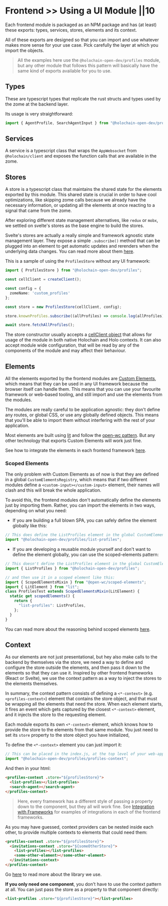 # Frontend >> Using a UI Module ||10

Each frontend module is packaged as an NPM package and has (at least) these exports: types, services, stores, elements and its context.

All of these exports are designed so that you can import and use whatever makes more sense for your use case. Pick carefully the layer at which you import the objects.

> All the examples here use the `@holochain-open-dev/profiles` module, but any other module that follows this pattern will basically have the same kind of exports available for you to use.

## Types

These are typescript types that replicate the rust structs and types used by the zome at the backend layer.

Its usage is very straightforward:

```ts
import { AgentProfile, SearchAgentInput } from "@holochain-open-dev/profiles";
```

## Services

A service is a typescript class that wraps the `AppWebsocket` from `@holochain/client` and exposes the function calls that are available in the zome.

## Stores

A store is a typescript class that maintains the shared state for the elements exported by this module. This shared state is crucial in order to have cool optimizations, like skipping zome calls because we already have the necessary information, or updating all the elements at once reacting to a signal that came from the zome.

After exploring different state management alternatives, like `redux` or `mobx`, we settled on svelte's stores as the base engine to build the stores.

Svelte's stores are actually a really simple and framework agnostic state management layer. They expose a simple `.subscribe()` method that can be plugged into an element to get automatic updates and rerenders when the underlying data changes. You can read more about them [here](https://svelte.dev/tutorial/writable-stores).

This is a sample of using the `ProfilesStore` without any UI framework:

```ts
import { ProfilesStore } from "@holochain-open-dev/profiles";

const cellClient = createClient();

const config = {
  zomeName: 'custom_profiles'
};

const store = new ProfilesStore(cellClient, config);

store.knownProfiles.subscribe((allProfiles) => console.log(allProfiles));

await store.fetchAllProfiles();
```

The store constructor usually accepts a [cellClient object](https://www.npmjs.com/package/@holochain-open-dev/cell-client) that allows for usage of the module in both native Holochain and Holo contexts. It can also accept module wide configuration, that will be read by any of the components of the module and may affect their behaviour.

## Elements

All the elements exported by the frontend modules are [Custom Elements](https://developers.google.com/web/fundamentals/web-components/customelements), which means that they can be used in any UI framework because the browser itself can handle them. This means that you can use your favourite framework or web-based tooling, and still import and use the elements from the modules.

The modules are really careful to be application agnostic: they don't define any routes, or global CSS, or use any globally defined objects. This means that you'll be able to import them without interfering with the rest of your application.

Most elements are built using [lit](https://lit.dev) and follow the [open-wc pattern](https://open-wc.org). But any other technology that exports Custom Elements will work just fine.

See how to integrate the elements in each frontend framework [here](./frameworks.md).

### Scoped Elements

The only problem with Custom Elements as of now is that they are defined in a global `CustomElementsRegistry`, which means that if two different modules define a `<custom-input></custom-input>` element, their names will clash and this will break the whole application.

To avoid this, the frontend modules don't automatically define the elements just by importing them. Rather, you can import the elements in two ways, depending on what you need:

- If you are building a full blown SPA, you can safely define the element globally like this:

```js
// This does define the ListProfiles element in the global CustomElementsRegsitry
import "@holochain-open-dev/profiles/list-profiles";
```

- If you are developing a reusable module yourself and don't want to define the element globally, you can use the scoped-elements pattern:

```js
// This doesn't define the ListProfiles element in the global CustomElementsRegsitry
import { ListProfiles } from "@holochain-open-dev/profiles";

// and then use it in a scoped element like this:
import { ScopedElementsMixin } from "@open-wc/scoped-elements";
import { LitElement } from "lit";
class ProfilesTest extends ScopedElementsMixin(LitElement) {
  static get scopedElements() {
    return {
      "list-profiles": ListProfiles,
    };
  }
}
```

You can read more about the reasoning behind scoped elements [here](https://open-wc.org/docs/development/scoped-elements/#development-scoped-elements).

## Context

As our elements are not just presentational, but hey also make calls to the backend by themselves via the store, we need a way to define and configure the store outside the elements, and then pass it down to the elements so that they can use it. Inspired by other frontend frameworks (React or Svelte), we use the context pattern as a way to inject the stores to the elements themselves.

In summary, the context pattern consists of defining a `<*-context>` (e.g. `<profiles-context>`) element that contains the store object, and that must be wrapping all the elements that need the store. When each element starts, it fires an event which gets captured by the closest `<*-context>` element, and it injects the store to the requesting element.

Each module exports its own `<*-context>` element, which knows how to provide the store to the elements from that same module. You just need to set its `store` property to the store object you have initialized,

To define the `<*-context>` element you can just import it:

```js
// This can be placed in the index.js, at the top level of your web-app.
import "@holochain-open-dev/profiles/profiles-context";
```

And then in your html:

```html
<profiles-context .store="${profilesStore}">
  <list-profiles></list-profiles>
  <search-agent></search-agent>
</profiles-context>
```

> Here, every framework has a different style of passing a property down to the component, but they all will work fine. See [Integration with Frameworks](./frameworks.md) for examples of integrations in each of the frontend frameworks.

As you may have guessed, context providers can be nested inside each other, to provide multiple contexts to elements that could need them:

```html
<profiles-context .store="${profilesStore}">
  <invitations-context .store="${someOtherStore}">
    <list-profiles></list-profiles>
    <some-other-element></some-other-element>
  </invitations-context>
</profiles-context>
```

Go [here](https://www.npmjs.com/package/@lit-labs/context) to read more about the library we use. 

**If you only need one component**, you don't have to use the context pattern at all. You can just pass the store as a property to that component directly:

```html
<list-profiles .store="${profilesStore}"></list-profiles>
```
